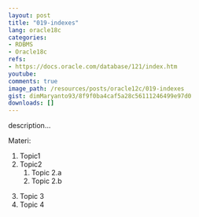 ```yaml
---
layout: post
title: "019-indexes"
lang: oracle18c
categories:
- RDBMS
- Oracle18c
refs: 
- https://docs.oracle.com/database/121/index.htm
youtube: 
comments: true
image_path: /resources/posts/oracle12c/019-indexes
gist: dimMaryanto93/8f9f0ba4caf5a28c56111246499e97d0
downloads: []
---
```



description...

Materi: 

1. Topic1
2. Topic2
    1. Topic 2.a
    2. Topic 2.b
<!--more-->
3. Topic 3
4. Topic 4